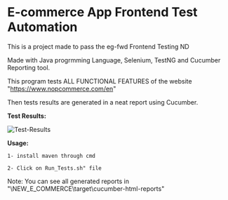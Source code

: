 # E-commerce App Frontend Test Automation
This is a project made to pass the eg-fwd Frontend Testing ND

Made with Java progrmming Language, Selenium, TestNG and Cucumber Reporting tool.

This program tests ALL FUNCTIONAL FEATURES of the website "https://www.nopcommerce.com/en"

Then tests results are generated in a neat report using Cucumber.
 
<b>Test Results:</b>


![Test-Results](https://user-images.githubusercontent.com/76961547/219704574-ad92aedb-7ae7-47f7-925a-e5daaea27af8.png)


<b>Usage:</b>

    1- install maven through cmd
		
    2- Click on Run_Tests.sh" file
	
Note: You can see all generated reports in "\NEW_E_COMMERCE\target\cucumber-html-reports"
